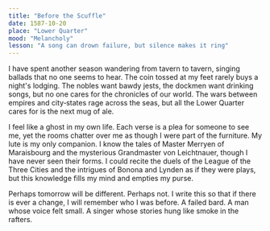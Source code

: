 ```yaml
---
title: "Before the Scuffle"
date: 1587-10-20
place: "Lower Quarter"
mood: "Melancholy"
lesson: "A song can drown failure, but silence makes it ring"
---
```


I have spent another season wandering from tavern to tavern, singing ballads that no one seems to hear. The coin tossed at my feet rarely buys a night's lodging. The nobles want bawdy jests, the dockmen want drinking songs, but no one cares for the chronicles of our world. The wars between empires and city‑states rage across the seas, but all the Lower Quarter cares for is the next mug of ale.

I feel like a ghost in my own life. Each verse is a plea for someone to see me, yet the rooms chatter over me as though I were part of the furniture. My lute is my only companion. I know the tales of Master Merryen of Maraisbourg and the mysterious Grandmaster von Leichtnauer, though I have never seen their forms. I could recite the duels of the League of the Three Cities and the intrigues of Bonona and Lynden as if they were plays, but this knowledge fills my mind and empties my purse.

Perhaps tomorrow will be different. Perhaps not. I write this so that if there is ever a change, I will remember who I was before. A failed bard. A man whose voice felt small. A singer whose stories hung like smoke in the rafters.
